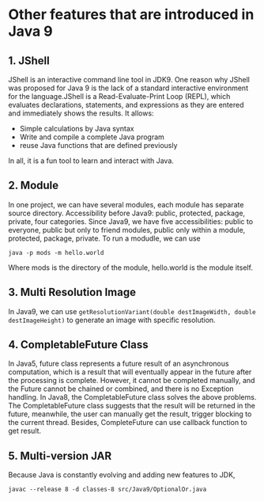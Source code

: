 # Other features that are introduced in Java 9
## 1. JShell
JShell is an interactive command line tool in JDK9. One reason why JShell was proposed for Java 9 
is the lack of a standard interactive environment for the language.JShell is a Read-Evaluate-Print 
Loop (REPL), which evaluates declarations, statements, and expressions as they are entered and 
immediately shows the results. It allows:
- Simple calculations by Java syntax
- Write and compile a complete Java program
- reuse Java functions that are defined previously

In all, it is a fun tool to learn and interact with Java.

## 2. Module
In one project, we can have several modules, each module has separate source directory. 
Accessibility before Java9: public, protected, package, private, four categories. Since Java9, we
have five accessibilities: public to everyone, public but only to friend modules, public only within
a module, protected, package, private. To run a modudle, we can use

`java -p mods -m hello.world`

Where mods is the directory of the module, hello.world is the module itself.

## 3. Multi Resolution Image
In Java9, we can use `getResolutionVariant(double destImageWidth, double destImageHeight)` to generate 
an image with specific resolution.

## 4. CompletableFuture Class
In Java5, future class represents a future result of an asynchronous computation, which is a result
that will eventually appear in the future after the processing is complete. However, it cannot be 
completed manually, and the Future cannot be chained or combined, and there is no Exception handling.
In Java8, the CompletableFuture class solves the above problems. The CompletableFuture class suggests 
that the result will be returned in the future, meanwhile, the user can manually get the result, 
trigger blocking to the current thread. Besides, CompleteFuture can use callback function to get result.

## 5. Multi-version JAR
Because Java is constantly evolving and adding new features to JDK, 

`javac --release 8 -d classes-8 src/Java9/OptionalOr.java`
